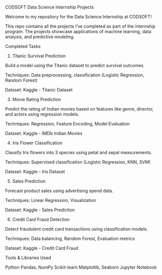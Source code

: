 CODSOFT Data Science Internship Projects

Welcome to my repository for the Data Science Internship at CODSOFT!

This repo contains all the projects I’ve completed as part of the internship program. The projects showcase applications of machine learning, data analysis, and predictive modeling.

Completed Tasks

1. Titanic Survival Prediction
   
Build a model using the Titanic dataset to predict survival outcomes.

Techniques: Data preprocessing, classification (Logistic Regression, Random Forest)

Dataset: Kaggle - Titanic Dataset

3. Movie Rating Prediction
   
Predict the rating of Indian movies based on features like genre, director, and actors using regression models.

Techniques: Regression, Feature Encoding, Model Evaluation

Dataset: Kaggle - IMDb Indian Movies

4. Iris Flower Classification
   
Classify Iris flowers into 3 species using petal and sepal measurements.

Techniques: Supervised classification (Logistic Regression, KNN, SVM)

Dataset: Kaggle - Iris Dataset

5. Sales Prediction

Forecast product sales using advertising spend data.

Techniques: Linear Regression, Visualization

Dataset: Kaggle - Sales Prediction

6. Credit Card Fraud Detection

Detect fraudulent credit card transactions using classification models.

Techniques: Data balancing, Random Forest, Evaluation metrics

Dataset: Kaggle - Credit Card Fraud

Tools & Libraries Used

Python
Pandas, NumPy
Scikit-learn
Matplotlib, Seaborn
Jupyter Notebook
